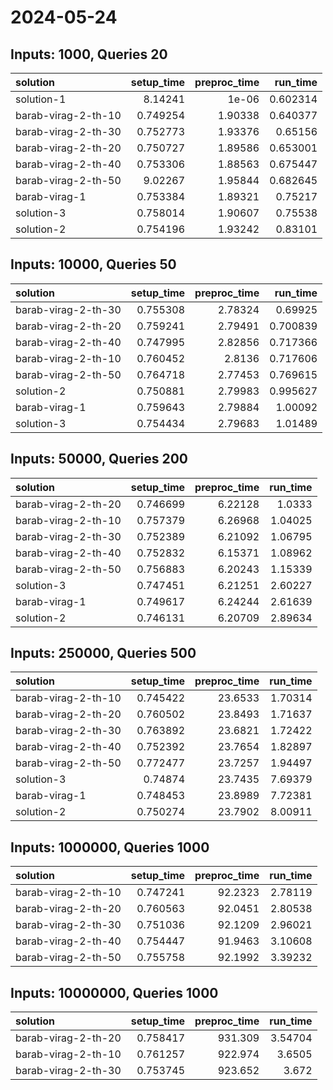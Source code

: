 # 2024-05-24

## Inputs: 1000, Queries 20

| solution            |   setup_time |   preproc_time |   run_time |
|:--------------------|-------------:|---------------:|-----------:|
| solution-1          |     8.14241  |        1e-06   |   0.602314 |
| barab-virag-2-th-10 |     0.749254 |        1.90338 |   0.640377 |
| barab-virag-2-th-30 |     0.752773 |        1.93376 |   0.65156  |
| barab-virag-2-th-20 |     0.750727 |        1.89586 |   0.653001 |
| barab-virag-2-th-40 |     0.753306 |        1.88563 |   0.675447 |
| barab-virag-2-th-50 |     9.02267  |        1.95844 |   0.682645 |
| barab-virag-1       |     0.753384 |        1.89321 |   0.75217  |
| solution-3          |     0.758014 |        1.90607 |   0.75538  |
| solution-2          |     0.754196 |        1.93242 |   0.83101  |

## Inputs: 10000, Queries 50

| solution            |   setup_time |   preproc_time |   run_time |
|:--------------------|-------------:|---------------:|-----------:|
| barab-virag-2-th-30 |     0.755308 |        2.78324 |   0.69925  |
| barab-virag-2-th-20 |     0.759241 |        2.79491 |   0.700839 |
| barab-virag-2-th-40 |     0.747995 |        2.82856 |   0.717366 |
| barab-virag-2-th-10 |     0.760452 |        2.8136  |   0.717606 |
| barab-virag-2-th-50 |     0.764718 |        2.77453 |   0.769615 |
| solution-2          |     0.750881 |        2.79983 |   0.995627 |
| barab-virag-1       |     0.759643 |        2.79884 |   1.00092  |
| solution-3          |     0.754434 |        2.79683 |   1.01489  |

## Inputs: 50000, Queries 200

| solution            |   setup_time |   preproc_time |   run_time |
|:--------------------|-------------:|---------------:|-----------:|
| barab-virag-2-th-20 |     0.746699 |        6.22128 |    1.0333  |
| barab-virag-2-th-10 |     0.757379 |        6.26968 |    1.04025 |
| barab-virag-2-th-30 |     0.752389 |        6.21092 |    1.06795 |
| barab-virag-2-th-40 |     0.752832 |        6.15371 |    1.08962 |
| barab-virag-2-th-50 |     0.756883 |        6.20243 |    1.15339 |
| solution-3          |     0.747451 |        6.21251 |    2.60227 |
| barab-virag-1       |     0.749617 |        6.24244 |    2.61639 |
| solution-2          |     0.746131 |        6.20709 |    2.89634 |

## Inputs: 250000, Queries 500

| solution            |   setup_time |   preproc_time |   run_time |
|:--------------------|-------------:|---------------:|-----------:|
| barab-virag-2-th-10 |     0.745422 |        23.6533 |    1.70314 |
| barab-virag-2-th-20 |     0.760502 |        23.8493 |    1.71637 |
| barab-virag-2-th-30 |     0.763892 |        23.6821 |    1.72422 |
| barab-virag-2-th-40 |     0.752392 |        23.7654 |    1.82897 |
| barab-virag-2-th-50 |     0.772477 |        23.7257 |    1.94497 |
| solution-3          |     0.74874  |        23.7435 |    7.69379 |
| barab-virag-1       |     0.748453 |        23.8989 |    7.72381 |
| solution-2          |     0.750274 |        23.7902 |    8.00911 |

## Inputs: 1000000, Queries 1000

| solution            |   setup_time |   preproc_time |   run_time |
|:--------------------|-------------:|---------------:|-----------:|
| barab-virag-2-th-10 |     0.747241 |        92.2323 |    2.78119 |
| barab-virag-2-th-20 |     0.760563 |        92.0451 |    2.80538 |
| barab-virag-2-th-30 |     0.751036 |        92.1209 |    2.96021 |
| barab-virag-2-th-40 |     0.754447 |        91.9463 |    3.10608 |
| barab-virag-2-th-50 |     0.755758 |        92.1992 |    3.39232 |

## Inputs: 10000000, Queries 1000

| solution            |   setup_time |   preproc_time |   run_time |
|:--------------------|-------------:|---------------:|-----------:|
| barab-virag-2-th-20 |     0.758417 |        931.309 |    3.54704 |
| barab-virag-2-th-10 |     0.761257 |        922.974 |    3.6505  |
| barab-virag-2-th-30 |     0.753745 |        923.652 |    3.672   |
